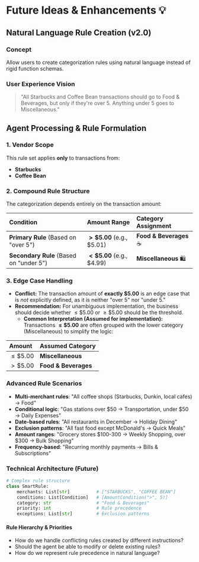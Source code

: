 # Future Ideas & Enhancements 💡

## Natural Language Rule Creation (v2.0)

### **Concept**
Allow users to create categorization rules using natural language instead of rigid function schemas.

### **User Experience Vision**
> "All Starbucks and Coffee Bean transactions should go to Food & Beverages, but only if they're over 5. Anything under 5 goes to Miscellaneous."

## Agent Processing & Rule Formulation

### 1. Vendor Scope
This rule set applies **only** to transactions from:
* **Starbucks**
* **Coffee Bean**

### 2. Compound Rule Structure

The categorization depends entirely on the transaction amount:

| Condition | Amount Range | Category Assignment |
| :--- | :--- | :--- |
| **Primary Rule** (Based on "over 5") | **$>\$5.00$** (e.g., $5.01) | **Food & Beverages** ☕ |
| **Secondary Rule** (Based on "under 5") | **$<\$5.00$** (e.g., $4.99) | **Miscellaneous** 🛍️ |

### 3. Edge Case Handling

* **Conflict:** The transaction amount of **exactly $\$5.00$** is an edge case that is *not* explicitly defined, as it is neither "over 5" nor "under 5."
* **Recommendation:** For unambiguous implementation, the business should decide whether $\le \$5.00$ or $\ge \$5.00$ should be the threshold.
    * **Common Interpretation (Assumed for implementation):** Transactions **$\le \$5.00$** are often grouped with the lower category (Miscellaneous) to simplify the logic:

| Amount | Assumed Category |
| :--- | :--- |
| $\le \$5.00$ | **Miscellaneous** |
| $>\$5.00$ | **Food & Beverages** |
### **Advanced Rule Scenarios**
- **Multi-merchant rules**: "All coffee shops (Starbucks, Dunkin, local cafes) → Food"
- **Conditional logic**: "Gas stations over $50 → Transportation, under $50 → Daily Expenses"  
- **Date-based rules**: "All restaurants in December → Holiday Dining"
- **Exclusion patterns**: "All fast food except McDonald's → Quick Meals"
- **Amount ranges**: "Grocery stores $100-300 → Weekly Shopping, over $300 → Bulk Shopping"
- **Frequency-based**: "Recurring monthly payments → Bills & Subscriptions"

### **Technical Architecture (Future)**
```python
# Complex rule structure
class SmartRule:
    merchants: List[str]          # ["STARBUCKS", "COFFEE BEAN"]  
    conditions: List[Condition]   # [AmountCondition(">", 5)]
    category: str                 # "Food & Beverages"
    priority: int                 # Rule precedence
    exceptions: List[str]         # Exclusion patterns
```

#### **Rule Hierarchy & Priorities**
- How do we handle conflicting rules created by different instructions?
- Should the agent be able to modify or delete existing rules?
- How do we represent rule precedence in natural language?
